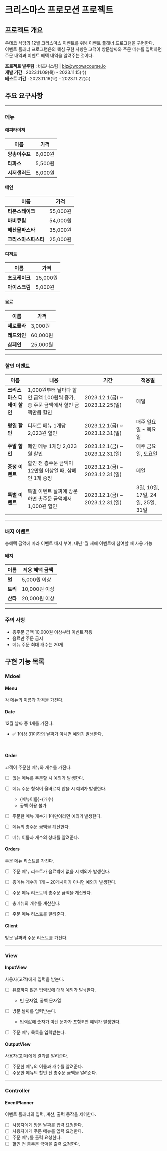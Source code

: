 # 크리스마스 프로모션 프로젝트

## 프로젝트 개요

우테코 식당의 12월 크리스마스 이벤트를 위해 이벤트 플래너 프로그램을 구현한다.  
이벤트 플래너 프로그램은의 핵심 구현 사항은 고객이 방문날짜와 주문 메뉴를 입력하면 주문 내역과 이벤트 혜택 내역을 알려주는 것이다.

**프로젝트 발주팀** : 비즈니스팀 | biz@woowacourse.io  
**개발 기간** : 2023.11.09(목) - 2023.11.15(수)  
**테스트 기간** : 2023.11.16(목) - 2023.11.22(수)

## 주요 요구사항

---

### 메뉴

#### 애피타이저

| 이름        | 가격     |
|-----------|--------|
| **양송이수프** | 6,000원 |
| **타파스**   | 5,500원 |
| **시저샐러드** | 8,000원 |  

#### 메인

| 이름           | 가격      |
|--------------|---------|
| **티본스테이크**   | 55,000원 |
| **바비큐립**     | 54,000원 |
| **해산물파스타**   | 35,000원 |  
| **크리스마스파스타** | 25,000원 |  

#### 디저트

| 이름        | 가격      |
|-----------|---------|
| **초코케이크** | 15,000원 |
| **아이스크림** | 5,000원  |

#### 음료

| 이름       | 가격      |
|----------|---------|
| **제로콜라** | 3,000원  |
| **레드와인** | 60,000원 |
| **샴페인**  | 25,000원 |

---

### 할인 이벤트

| 이름               | 내용                                                | 기간                           | 적용일                         |
|------------------|---------------------------------------------------|------------------------------|-----------------------------|
| **크리스마스 디데이 할인** | 1,000원부터 날마다 할인 금액 100원씩 증가, 총 주문 금액에서 할인 금액만큼 할인 | 2023.12.1(금) ~ 2023.12.25(일) | 매일                          |
| **평일 할인**        | 디저트 메뉴 1개당 2,023원 할인                              | 2023.12.1(금) ~ 2023.12.31(일) | 매주 일요일 ~ 목요일                |
| **주말 할인**        | 메인 메뉴 1개당 2,023원 할인                               | 2023.12.1(금) ~ 2023.12.31(일) | 매주 금요일, 토요일                 |
| **증정 이벤트**       | 할인 전 총주문 금액이 12만원 이상일 때, 삼폐인 1개 증정                | 2023.12.1(금) ~ 2023.12.31(일) | 메일                          |
| **특별 이벤트**       | 특별 이벤트 날짜에 방문하면 총주문 금액에서 1,000원 할인                | 2023.12.1(금) ~ 2023.12.31(일) | 3일, 10일, 17일, 24일, 25일, 31일 |

---

### 배지 이벤트

총혜택 금액에 따라 이벤트 배지 부여, 내년 1월 새해 이벤트에 참여할 때 사용 가능

#### 배지

| 이름     | 적용 혜택 금액   |
|--------|------------|
| **별**  | 5,000원 이상  |
| **트리** | 10,000원 이상 |
| **산타** | 20,000원 이상 |

---

### 주의 사항

- 총주문 금액 10,000원 이상부터 이벤트 적용
- 음료만 주문 금지
- 메뉴 주문 최대 개수는 20개


## 구현 기능 목록
### Mdoel
#### Menu 
각 메뉴의 이름과 가격을 가진다.

#### Date
12월 날짜 중 1개를 가진다.
- ✅ 1이상 31이하의 날짜가 아니면 예외가 발생한다.   

<br>

#### Order
고객이 주문한 메뉴와 개수를 가진다.

- [ ] 없는 메뉴를 주문할 시 예외가 발생한다.
- [ ] 메뉴 주문 형식이 올바르지 않을 시 예외가 발생한다.
  - {메뉴이름}-{개수}
  - 공백 허용 불가
- [ ] 주문한 메뉴 개수가 1미만이라면 예외가 발생한다.
- [ ] 메뉴의 총주문 금액을 계산한다.
- [ ] 메뉴 이름과 개수의 상태를 알려준다.


#### Orders 
주문 메뉴 리스트를 가진다.
- [ ] 주문 메뉴 리스트가 음료밖에 없을 시 예외가 발생한다.
- [ ] 총메뉴 개수가 1개 ~ 20개사이가 아니면 예외가 발생한다.
- [ ] 주문 메뉴 리스트의 총주문 금액을 계산한다.
- [ ] 총메뉴의 개수를 계산한다.
- [ ] 주문 메뉴 리스트를 알려준다.


#### Client
방문 날짜와 주문 리스트를 가진다.

---

### View
#### InputView
사용자(고객)에게 입력을 받는다.

- [ ] 유효하지 않은 입력값에 대해 예외가 발생한다.
  - 빈 문자열, 공백 문자열 
- [ ] 방문 날짜를 입력받는다.
  - 입력값에 숫자가 아닌 문자가 포함되면 예외가 발생한다.
- [ ] 주문 메뉴 목록을 입력받는다.


#### OutputView
사용자(고객)에게 결과를 알려준다.
- [ ] 주문한 메뉴의 이름과 개수를 알려준다.
- [ ] 주문한 메뉴의 할인 전 총주문 금액을 알려준다.

---

### Controller
#### EventPlanner
이벤트 플래너의 입력, 계산, 출력 동작을 제어한다.

- [ ] 사용자에게 방문 날짜를 입력 요청한다.
- [ ] 사용자에게 주문 메뉴를 입력 요청한다.
- [ ] 주문 메뉴를 출력 요청한다.
- [ ] 할인 전 총주문 금액을 출력 요청한다.